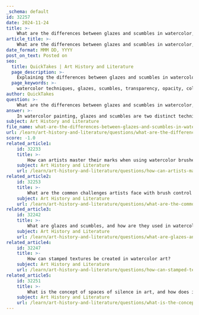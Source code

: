 ```yaml
---
_schema: default
id: 32257
date: 2024-11-24
title: >-
    What are the differences between glazes and scumbles in watercolor, and when should each be used?
article_title: >-
    What are the differences between glazes and scumbles in watercolor, and when should each be used?
date_format: MMM DD, YYYY
post_on_text: Posted on
seo:
  title: QuickTakes | Art History and Literature
  page_description: >-
    Explaining the differences between glazes and scumbles in watercolor painting, including their purposes, applications, and how they can be effectively combined.
  page_keywords: >-
    watercolor techniques, glazes, scumbles, transparency, opacity, color mixing, visual texture, painting methods, artistic techniques, paint layering
author: QuickTakes
question: >-
    What are the differences between glazes and scumbles in watercolor, and when should each be used?
answer: >-
    In watercolor painting, glazes and scumbles are two distinct techniques that serve different purposes and create varying effects.\n\n### Glazes\nA glaze is a technique that involves applying a thin, transparent layer of color over a dried layer of paint. This is typically achieved by mixing a lot of medium with the paint to create a wash that maintains transparency. Common colors used for glazing include Alizarin Crimson, Ultramarine Blue, and Indian Yellow. The primary purpose of glazing is to modify or enhance the underlying colors, allowing for the gradual buildup of color and depth without muddying the hues. This technique is essential for creating nuanced effects and can be used to achieve complex color mixing through optical mixing.\n\n**When to Use Glazes:**\n- To enhance or modify the colors beneath without losing their vibrancy.\n- When you want to create depth and luminosity in your painting.\n- To build up tonal values gradually, transitioning from light to dark.\n\n### Scumbles\nScumbling, on the other hand, involves applying a light, opaque color over a darker layer. This technique uses a thin layer of paint, often in colors like white, yellow ochre, or Naples yellow, to create texture and optical complexity. Scumbling is essentially the inverse of glazing; while glazes are transparent, scumbles are more opaque and can add a rich texture to the painting.\n\n**When to Use Scumbles:**\n- To create texture and visual interest in areas of the painting.\n- When you want to soften or alter the appearance of darker colors beneath.\n- To add highlights or lighter tones to a composition without completely covering the underlying layers.\n\n### Combining Glazes and Scumbles\nThese two techniques can work effectively together. For example, an artist might use a glaze to create a smooth background, such as a sunset, and then apply scumbling to add textured elements, like trees, in the foreground. This combination not only provides visual contrast but also enhances the overall complexity of the artwork.\n\nIn summary, glazes are used for transparency and depth, while scumbles are employed for texture and opacity. Understanding when and how to use each technique can significantly enhance a watercolor artist's ability to create dynamic and engaging compositions.
subject: Art History and Literature
file_name: what-are-the-differences-between-glazes-and-scumbles-in-watercolor-and-when-should-each-be-used.md
url: /learn/art-history-and-literature/questions/what-are-the-differences-between-glazes-and-scumbles-in-watercolor-and-when-should-each-be-used
score: -1.0
related_article1:
    id: 32233
    title: >-
        How can artists master their marks when using watercolor brushes?
    subject: Art History and Literature
    url: /learn/art-history-and-literature/questions/how-can-artists-master-their-marks-when-using-watercolor-brushes
related_article2:
    id: 32253
    title: >-
        What are the common challenges artists face with brush control in watercolor, and how can they be overcome?
    subject: Art History and Literature
    url: /learn/art-history-and-literature/questions/what-are-the-common-challenges-artists-face-with-brush-control-in-watercolor-and-how-can-they-be-overcome
related_article3:
    id: 32242
    title: >-
        What are glazes and scumbles, and how are they used in watercolor painting?
    subject: Art History and Literature
    url: /learn/art-history-and-literature/questions/what-are-glazes-and-scumbles-and-how-are-they-used-in-watercolor-painting
related_article4:
    id: 32247
    title: >-
        How can stamped textures be created in watercolor art?
    subject: Art History and Literature
    url: /learn/art-history-and-literature/questions/how-can-stamped-textures-be-created-in-watercolor-art
related_article5:
    id: 32251
    title: >-
        What is the concept of spaces of silence in art, and how does it apply to watercolor?
    subject: Art History and Literature
    url: /learn/art-history-and-literature/questions/what-is-the-concept-of-spaces-of-silence-in-art-and-how-does-it-apply-to-watercolor
---
```


&nbsp;